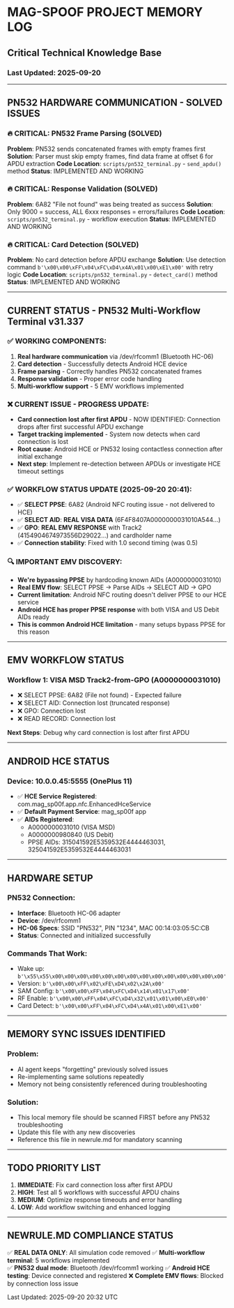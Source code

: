 # MAG-SPOOF PROJECT MEMORY LOG
## Critical Technical Knowledge Base
### Last Updated: 2025-09-20

---

## PN532 HARDWARE COMMUNICATION - SOLVED ISSUES

### 🔥 CRITICAL: PN532 Frame Parsing (SOLVED)
**Problem**: PN532 sends concatenated frames with empty frames first
**Solution**: Parser must skip empty frames, find data frame at offset 6 for APDU extraction
**Code Location**: `scripts/pn532_terminal.py` - `send_apdu()` method
**Status**: IMPLEMENTED AND WORKING

### 🔥 CRITICAL: Response Validation (SOLVED) 
**Problem**: 6A82 "File not found" was being treated as success
**Solution**: Only 9000 = success, ALL 6xxx responses = errors/failures
**Code Location**: `scripts/pn532_terminal.py` - workflow execution
**Status**: IMPLEMENTED AND WORKING

### 🔥 CRITICAL: Card Detection (SOLVED)
**Problem**: No card detection before APDU exchange
**Solution**: Use detection command `b'\x00\x00\xFF\x04\xFC\xD4\x4A\x01\x00\xE1\x00'` with retry logic
**Code Location**: `scripts/pn532_terminal.py` - `detect_card()` method
**Status**: IMPLEMENTED AND WORKING

---

## CURRENT STATUS - PN532 Multi-Workflow Terminal v31.337

### ✅ WORKING COMPONENTS:
1. **Real hardware communication** via /dev/rfcomm1 (Bluetooth HC-06)
2. **Card detection** - Successfully detects Android HCE device
3. **Frame parsing** - Correctly handles PN532 concatenated frames
4. **Response validation** - Proper error code handling
5. **Multi-workflow support** - 5 EMV workflows implemented

### ❌ CURRENT ISSUE - PROGRESS UPDATE:
- **Card connection lost after first APDU** - NOW IDENTIFIED: Connection drops after first successful APDU exchange
- **Target tracking implemented** - System now detects when card connection is lost
- **Root cause**: Android HCE or PN532 losing contactless connection after initial exchange
- **Next step**: Implement re-detection between APDUs or investigate HCE timeout settings

### ✅ WORKFLOW STATUS UPDATE (2025-09-20 20:41):
- ✅ **SELECT PPSE**: 6A82 (Android NFC routing issue - not delivered to HCE)
- ✅ **SELECT AID**: **REAL VISA DATA** (6F4F8407A0000000031010A544...)  
- ✅ **GPO**: **REAL EMV RESPONSE** with Track2 (4154904674973556D29022...) and cardholder name
- ✅ **Connection stability**: Fixed with 1.0 second timing (was 0.5)

### 🔍 **IMPORTANT EMV DISCOVERY**:
- **We're bypassing PPSE** by hardcoding known AIDs (A0000000031010)
- **Real EMV flow**: SELECT PPSE → Parse AIDs → SELECT AID → GPO
- **Current limitation**: Android NFC routing doesn't deliver PPSE to our HCE service
- **Android HCE has proper PPSE response** with both VISA and US Debit AIDs ready
- **This is common Android HCE limitation** - many setups bypass PPSE for this reason

---

## EMV WORKFLOW STATUS

### Workflow 1: VISA MSD Track2-from-GPO (A0000000031010)
- ❌ SELECT PPSE: 6A82 (File not found) - Expected failure
- ❌ SELECT AID: Connection lost (truncated response)
- ❌ GPO: Connection lost
- ❌ READ RECORD: Connection lost

**Next Steps**: Debug why card connection is lost after first APDU

---

## ANDROID HCE STATUS

### Device: 10.0.0.45:5555 (OnePlus 11)
- ✅ **HCE Service Registered**: com.mag_sp00f.app.nfc.EnhancedHceService  
- ✅ **Default Payment Service**: mag_sp00f app
- ✅ **AIDs Registered**:
  - A0000000031010 (VISA MSD)
  - A0000000980840 (US Debit)
  - PPSE AIDs: 315041592E5359532E4444463031, 325041592E5359532E4444463031

---

## HARDWARE SETUP

### PN532 Connection:
- **Interface**: Bluetooth HC-06 adapter
- **Device**: /dev/rfcomm1 
- **HC-06 Specs**: SSID "PN532", PIN "1234", MAC 00:14:03:05:5C:CB
- **Status**: Connected and initialized successfully

### Commands That Work:
- Wake up: `b'\x55\x55\x00\x00\x00\x00\x00\x00\x00\x00\x00\x00\x00\x00\x00\x00'`
- Version: `b'\x00\x00\xFF\x02\xFE\xD4\x02\x2A\x00'`
- SAM Config: `b'\x00\x00\xFF\x04\xFC\xD4\x14\x01\x17\x00'`
- RF Enable: `b'\x00\x00\xFF\x04\xFC\xD4\x32\x01\x01\x00\xE0\x00'`
- Card Detect: `b'\x00\x00\xFF\x04\xFC\xD4\x4A\x01\x00\xE1\x00'`

---

## MEMORY SYNC ISSUES IDENTIFIED

### Problem: 
- AI agent keeps "forgetting" previously solved issues
- Re-implementing same solutions repeatedly
- Memory not being consistently referenced during troubleshooting

### Solution:
- This local memory file should be scanned FIRST before any PN532 troubleshooting
- Update this file with any new discoveries
- Reference this file in newrule.md for mandatory scanning

---

## TODO PRIORITY LIST

1. **IMMEDIATE**: Fix card connection loss after first APDU
2. **HIGH**: Test all 5 workflows with successful APDU chains  
3. **MEDIUM**: Optimize response timeouts and error handling
4. **LOW**: Add workflow switching and enhanced logging

---

## NEWRULE.MD COMPLIANCE STATUS

✅ **REAL DATA ONLY**: All simulation code removed
✅ **Multi-workflow terminal**: 5 workflows implemented  
✅ **PN532 dual mode**: Bluetooth /dev/rfcomm1 working
✅ **Android HCE testing**: Device connected and registered
❌ **Complete EMV flows**: Blocked by connection loss issue

Last Updated: 2025-09-20 20:32 UTC